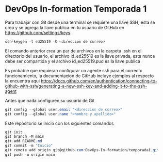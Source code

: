 # DevOps In-formation Temporada 1

Para trabajar con Git desde una terminal se requiere una llave SSH, esta se crea y se agrega la llave publica en tu usuario de GitHub en https://github.com/settings/keys

```powershell
ssh-keygen -t ed25519 -C <direccion de correo>
```

El comando anterior crea un par de archivos en la carpeta .ssh en el directorio del usuario, el archivo id_ed25519 es la llave privada, esta nunca debe ser compartida y el archivo id_ed25519.pud es la llave publica

Es probable que requieran configurar un agente ssh para el correcto funcionamiento, la documentacion de GitHub incluye ejemplos al respecto la encuentra aqui https://docs.github.com/en/authentication/connecting-to-github-with-ssh/generating-a-new-ssh-key-and-adding-it-to-the-ssh-agent

Antes que nada configuren su usuario de Git

```powershell
git config --global user.email "<direccion de correo>"
git config --global user.name "<nombre y apellido>"
```

Este repositorio se inicio con los siguientes comandos

```powershell
git init
git branch -M main
git add README.md
git commit -m "Inicio"
git remote add origin git@github.com:DevOps-In-formation/temporada1.git
git push -u origin main
```
